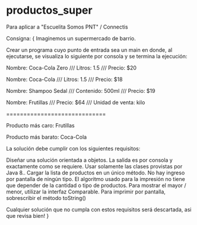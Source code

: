 # productos_super
Para aplicar a "Escuelita Somos PNT" / Connectis

Consigna: {
Imaginemos un supermercado de barrio.


Crear un programa cuyo punto de entrada sea un main en donde, al ejecutarse, se visualiza lo siguiente por consola y se termina la ejecución:



Nombre: Coca-Cola Zero /// Litros: 1.5 /// Precio: $20

Nombre: Coca-Cola /// Litros: 1.5 /// Precio: $18

Nombre: Shampoo Sedal /// Contenido: 500ml /// Precio: $19

Nombre: Frutillas /// Precio: $64 /// Unidad de venta: kilo

=============================

Producto más caro: Frutillas

Producto más barato: Coca-Cola


La solución debe cumplir con los siguientes requisitos:

Diseñar una solución orientada a objetos.
La salida es por consola y exactamente como se requiere.
Usar solamente las clases provistas por Java 8..
Cargar la lista de productos en un único método. No hay ingreso por pantalla de ningún tipo.
El algoritmo usado para la impresión no tiene que depender de la cantidad o tipo de productos.
Para mostrar el mayor / menor, utilizar la interfaz Comparable.
Para imprimir por pantalla, sobrescribir el método toString()

Cualquier solución que no cumpla con estos requisitos será descartada, asi que revisa bien!
}


